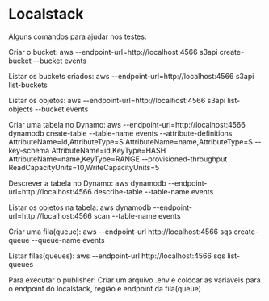 # Localstack

Alguns comandos para ajudar nos testes:

Criar o bucket:
aws --endpoint-url=http://localhost:4566 s3api create-bucket --bucket events

Listar os buckets criados:
aws --endpoint-url=http://localhost:4566 s3api list-buckets

Listar os objetos:
aws --endpoint-url=http://localhost:4566 s3api list-objects --bucket events

Criar uma tabela no Dynamo:
aws --endpoint-url=http://localhost:4566 dynamodb create-table --table-name events --attribute-definitions AttributeName=id,AttributeType=S AttributeName=name,AttributeType=S --key-schema AttributeName=id,KeyType=HASH AttributeName=name,KeyType=RANGE --provisioned-throughput ReadCapacityUnits=10,WriteCapacityUnits=5

Descrever a tabela no Dynamo:
aws dynamodb --endpoint-url=http://localhost:4566 describe-table --table-name events

Listar os objetos na tabela:
aws dynamodb --endpoint-url=http://localhost:4566 scan --table-name events

Criar uma fila(queue):
aws --endpoint-url http://localhost:4566 sqs create-queue --queue-name events

Listar filas(queues):
aws --endpoint-url http://localhost:4566 sqs list-queues

Para executar o publisher:
Criar um arquivo .env e colocar as variaveis para o endpoint do localstack, região e endpoint da fila(queue)

